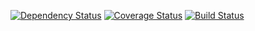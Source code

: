 [![Dependency Status](https://gemnasium.com/mattjmorrison/dummy-icc12.png)](https://gemnasium.com/mattjmorrison/dummy-icc12)
[![Coverage Status](https://coveralls.io/repos/mattjmorrison/dummy-icc12/badge.png?branch=doover1)](https://coveralls.io/r/mattjmorrison/dummy-icc12?branch=doover1)
[![Build Status](https://travis-ci.org/mattjmorrison/dummy-icc12.png?branch=doover1)](https://travis-ci.org/mattjmorrison/dummy-icc12)
